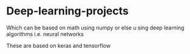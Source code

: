 # Deep-learning-projects
Which can be based on math using numpy  or else u sing deep learning algorithms i.e. neural networks

These are based on keras and tensorflow 
